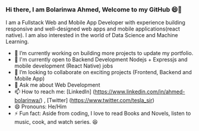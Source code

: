 ### Hi there, I am Bolarinwa Ahmed, Welcome to my GitHub :smile:👋


I am a Fullstack Web and Mobile App Developer with experience building responsive and well-designed web apps and mobile applications(react native). I am also interested in the world of Data Science and Machine Learning.

- 🔭 I’m currently working on building more projects to update my portfolio.
- 🌱 I'm currently open to Backend Development Nodejs + Expressjs and mobile development (React Native) jobs
- 👯 I’m looking to collaborate on exciting projects (Frontend, Backend and Mobile App)
- 💬 Ask me about Web Development
- 📫 How to reach me: [LinkedIn] (https://www.linkedin.com/in/ahmed-bolarinwa/) , [Twitter] (https://www.twitter.com/tesla_sir)
- 😄 Pronouns: He/Him
- ⚡ Fun fact: Aside from coding, I love to read Books and Novels, listen to music, cook, and watch series. :laughing:

